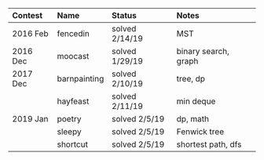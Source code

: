 | Contest  | Name         | Status         | Notes                |
| :------- | :----------- | :------------- | :------------------- |
| 2016 Feb | fencedin     | solved 2/14/19 | MST                  |
| 2016 Dec | moocast      | solved 1/29/19 | binary search, graph |
| 2017 Dec | barnpainting | solved 2/10/19 | tree, dp             |
|          | hayfeast     | solved 2/11/19 | min deque            |
| 2019 Jan | poetry       | solved 2/5/19  | dp, math             |
|          | sleepy       | solved 2/5/19  | Fenwick tree         |
|          | shortcut     | solved 2/5/19  | shortest path, dfs   |